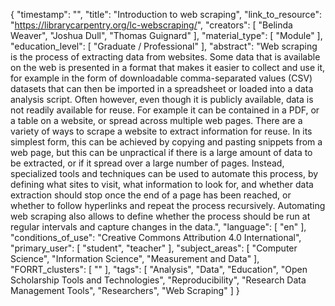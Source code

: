 {
    "timestamp": "",
    "title": "Introduction to web scraping",
    "link_to_resource": "https://librarycarpentry.org/lc-webscraping/",
    "creators": [
        "Belinda Weaver",
        "Joshua Dull",
        "Thomas Guignard"
    ],
    "material_type": [
        "Module"
    ],
    "education_level": [
        "Graduate / Professional"
    ],
    "abstract": "Web scraping is the process of extracting data from websites. Some data that is available on the web is presented in a format that makes it easier to collect and use it, for example in the form of downloadable comma-separated values (CSV) datasets that can then be imported in a spreadsheet or loaded into a data analysis script. Often however, even though it is publicly available, data is not readily available for reuse. For example it can be contained in a PDF, or a table on a website, or spread across multiple web pages. There are a variety of ways to scrape a website to extract information for reuse. In its simplest form, this can be achieved by copying and pasting snippets from a web page, but this can be unpractical if there is a large amount of data to be extracted, or if it spread over a large number of pages. Instead, specialized tools and techniques can be used to automate this process, by defining what sites to visit, what information to look for, and whether data extraction should stop once the end of a page has been reached, or whether to follow hyperlinks and repeat the process recursively. Automating web scraping also allows to define whether the process should be run at regular intervals and capture changes in the data.",
    "language": [
        "en"
    ],
    "conditions_of_use": "Creative Commons Attribution 4.0 International",
    "primary_user": [
        "student",
        "teacher"
    ],
    "subject_areas": [
        "Computer Science",
        "Information Science",
        "Measurement and Data"
    ],
    "FORRT_clusters": [
        ""
    ],
    "tags": [
        "Analysis",
        "Data",
        "Education",
        "Open Scholarship Tools and Technologies",
        "Reproducibility",
        "Research Data Management Tools",
        "Researchers",
        "Web Scraping"
    ]
}